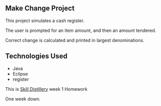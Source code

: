 ## Make Change Project
This project simulates a cash register.

The user is prompted for an item amount, and then an amount tendered.

Correct change is calculated and printed in largest denominations.

## Technologies Used
* Java
* Eclipse
* register


This is [Skill Distillery](https://skilldistillery.com) week 1 Homework

One week down.
